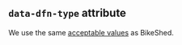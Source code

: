 ## `data-dfn-type` attribute
We use the same [acceptable values](https://tabatkins.github.io/bikeshed/#dfn-types) as BikeShed. 